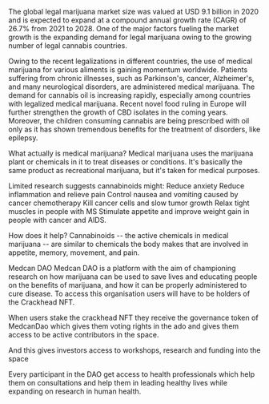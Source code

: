 The global legal marijuana market size was valued at USD 9.1 billion in 2020 and is expected to expand at a compound annual growth rate (CAGR) of 26.7% from 2021 to 2028. One of the major factors fueling the market growth is the expanding demand for legal marijuana owing to the growing number of legal cannabis countries.

Owing to the recent legalizations in different countries, the use of medical marijuana for various aliments is gaining momentum worldwide. Patients suffering from chronic illnesses, such as Parkinson's, cancer, Alzheimer's, and many neurological disorders, are administered medical marijuana. The demand for cannabis oil is increasing rapidly, especially among countries with legalized medical marijuana. Recent novel food ruling in Europe will further strengthen the growth of CBD isolates in the coming years. Moreover, the children consuming cannabis are being prescribed with oil only as it has shown tremendous benefits for the treatment of disorders, like epilepsy.

What actually is medical marijuana?
Medical marijuana uses the marijuana plant or chemicals in it to treat diseases or conditions. It's basically the same product as recreational marijuana, but it's taken for medical purposes.

Limited research suggests cannabinoids might: Reduce anxiety Reduce inflammation and relieve pain Control nausea and vomiting caused by cancer chemotherapy Kill cancer cells and slow tumor growth Relax tight muscles in people with MS Stimulate appetite and improve weight gain in people with cancer and AIDS.

How does it help?
Cannabinoids -- the active chemicals in medical marijuana -- are similar to chemicals the body makes that are involved in appetite, memory, movement, and pain.

Medcan DAO
Medcan DAO is a platform with the aim of championing research on how marijuana can be used to save lives and educating people on the benefits of marijuana, and how it can be properly administered to cure disease. To access this organisation users will have to be holders of the Crackhead NFT.

When users stake the crackhead NFT they receive the governance token of MedcanDao which gives them voting rights in the ado and gives them access to be active contributors in the space.

And this gives investors access to workshops, research and funding into the space

Every participant in the DAO get access to health professionals which help them on consultations and help them in leading healthy lives while expanding on research in human health.
